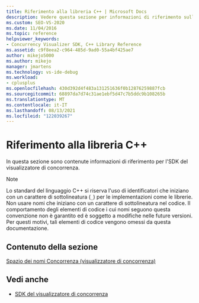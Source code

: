 ```yaml
---
title: Riferimento alla libreria C++ | Microsoft Docs
description: Vedere questa sezione per informazioni di riferimento sull'SDK del visualizzatore di concorrenza.
ms.custom: SEO-VS-2020
ms.date: 11/04/2016
ms.topic: reference
helpviewer_keywords:
- Concurrency Visualizer SDK, C++ Library Reference
ms.assetid: c9f8eea2-c964-485d-9ad0-55a4bf425ae7
author: mikejo5000
ms.author: mikejo
manager: jmartens
ms.technology: vs-ide-debug
ms.workload:
- cplusplus
ms.openlocfilehash: 430d392d4f483a131251636f0b12876259887fcb
ms.sourcegitcommit: 68897da7d74c31ae1ebf5d47c7b5ddc9b108265b
ms.translationtype: MT
ms.contentlocale: it-IT
ms.lasthandoff: 08/13/2021
ms.locfileid: "122039267"
---
```

# <a name="c-library-reference"></a>Riferimento alla libreria C++

In questa sezione sono contenute informazioni di riferimento per l'SDK del visualizzatore di concorrenza.

> [!NOTE]
> Lo standard del linguaggio C++ si riserva l'uso di identificatori che iniziano con un carattere di sottolineatura (`_`) per le implementazioni come le librerie. Non usare nomi che iniziano con un carattere di sottolineatura nel codice. Il comportamento degli elementi di codice i cui nomi seguono questa convenzione non è garantito ed è soggetto a modifiche nelle future versioni. Per questi motivi, tali elementi di codice vengono omessi da questa documentazione.

## <a name="in-this-section"></a>Contenuto della sezione

[Spazio dei nomi Concorrenza (visualizzatore di concorrenza)](../profiling/concurrency-namespace-concurrency-visualizer.md)

## <a name="see-also"></a>Vedi anche

- [SDK del visualizzatore di concorrenza](../profiling/concurrency-visualizer-sdk.md)
